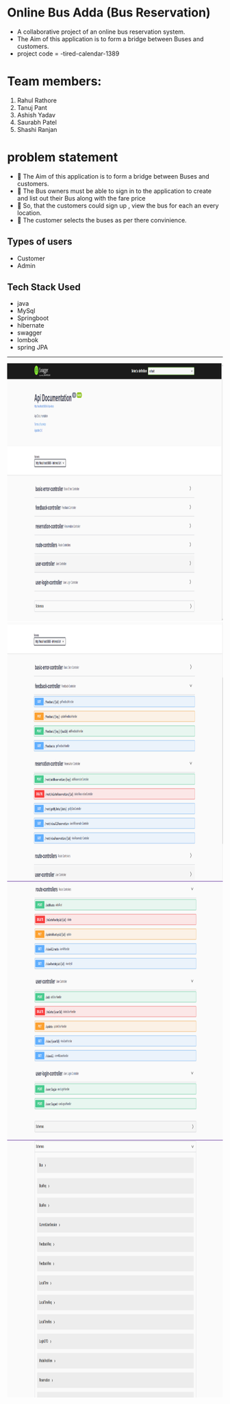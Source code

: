 # Online Bus Adda (Bus Reservation)
- A collaborative project of an online bus reservation system.
- The Aim of this application is to form a bridge between Buses and customers.
- project code = -tired-calendar-1389

# Team members:
1. Rahul Rathore
2. Tanuj Pant
3. Ashish Yadav
4. Saurabh Patel
5. Shashi Ranjan

# problem statement
- 	The Aim of this application is to form a bridge between Buses and customers.
- 	The Bus owners must be able to sign in to the application to create and list out their Bus along with the fare price 
- 	So, that the customers could sign up , view the bus for each an every location.
- 	The customer selects the buses as per there convinience.


## Types of users
- Customer 
- Admin

## Tech Stack Used

- java
- MySql
- Springboot
- hibernate
- swagger 
- lombok
- spring JPA


<hr>


<img src="1.png" height="600" width="1000">
<img src="2.png" height="600" width="1000">
<img src="3.png" height="600" width="1000">
<img src="4.png" height="600" width="1000">
